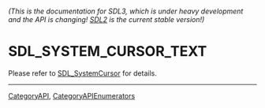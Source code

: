 ###### (This is the documentation for SDL3, which is under heavy development and the API is changing! [SDL2](https://wiki.libsdl.org/SDL2/) is the current stable version!)
# SDL_SYSTEM_CURSOR_TEXT

Please refer to [SDL_SystemCursor](SDL_SystemCursor) for details.

----
[CategoryAPI](CategoryAPI), [CategoryAPIEnumerators](CategoryAPIEnumerators)

